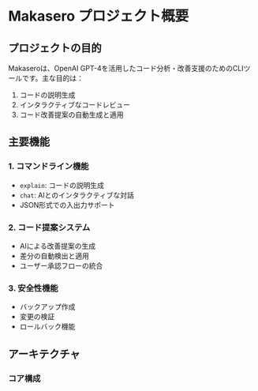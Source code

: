 # Makasero プロジェクト概要

## プロジェクトの目的

Makaseroは、OpenAI GPT-4を活用したコード分析・改善支援のためのCLIツールです。主な目的は：

1. コードの説明生成
2. インタラクティブなコードレビュー
3. コード改善提案の自動生成と適用

## 主要機能

### 1. コマンドライン機能
- `explain`: コードの説明生成
- `chat`: AIとのインタラクティブな対話
- JSON形式での入出力サポート

### 2. コード提案システム
- AIによる改善提案の生成
- 差分の自動検出と適用
- ユーザー承認フローの統合

### 3. 安全性機能
- バックアップ作成
- 変更の検証
- ロールバック機能

## アーキテクチャ

### コア構成 